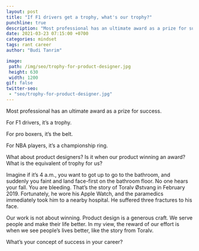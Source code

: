 ```yaml
---
layout: post
title: "If F1 drivers get a trophy, what's our trophy?"
punchline: true
description: "Most professional has an ultimate award as a prize for success."
date: 2021-03-23 07:15:00 +0700
categories: mindset
tags: rant career
author: "Budi Tanrim"

image:
 path: /img/seo/trophy-for-product-designer.jpg
 height: 630
 width: 1200
gif: false
twitter-seo: 
 - "seo/trophy-for-product-designer.jpg"
---
```


Most professional has an ultimate award as a prize for success.

For F1 drivers, it’s a trophy.

For pro boxers, it’s the belt.

For NBA players, it’s a championship ring.

What about product designers? Is it when our product winning an award? What is the equivalent of trophy for us?

Imagine if it’s 4 a.m., you want to got up to go to the bathroom, and suddenly you faint and land face-first on the bathroom floor. No one hears your fall. You are bleeding. That’s the story of Toralv Østvang in February 2019. Fortunately, he wore his Apple Watch, and the paramedics immediately took him to a nearby hospital. He suffered three fractures to his face. 

Our work is not about winning. Product design is a generous craft. We serve people and make their life better. In my view, the reward of our effort is when we see people’s lives better, like the story from Toralv.

What’s your concept of success in your career?
